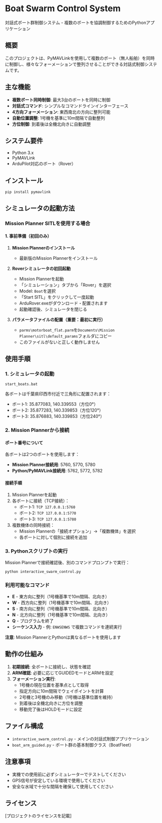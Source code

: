 # Boat Swarm Control System

対話式ボート群制御システム - 複数のボートを協調制御するためのPythonアプリケーション

## 概要

このプロジェクトは、PyMAVLinkを使用して複数のボート（無人船舶）を同時に制御し、様々なフォーメーションで整列させることができる対話式制御システムです。

## 主な機能

- **複数ボート同時制御**: 最大3台のボートを同時に制御
- **対話式コマンド**: シンプルなコマンドラインインターフェース
- **4方向フォーメーション**: 東西南北の方向に整列可能
- **自動位置調整**: 1号機を基準に10m間隔で自動整列
- **方位制御**: 到着後は全機北向きに自動調整

## システム要件

- Python 3.x
- PyMAVLink
- ArduPilot対応のボート（Rover）

## インストール

```bash
pip install pymavlink
```

## シミュレータの起動方法

### Mission Planner SITLを使用する場合

#### 1. 事前準備（初回のみ）

1. **Mission Plannerのインストール**
   - 最新版のMission Plannerをインストール

2. **Roverシミュレータの初回起動**
   - Mission Plannerを起動
   - 「シミュレーション」タブから「Rover」を選択
   - Model: `Boat`を選択
   - 「Start SITL」をクリックして一度起動
   - ArduRover.exeがダウンロード・配置されます
   - 起動確認後、シミュレータを閉じる

3. **パラメータファイルの配置（重要：最初に実行）**
   - `parms\motorboat_flat.parm`を`Documents\Mission Planner\sitl\default_params`フォルダにコピー
   - このファイルがないと正しく動作しません

## 使用手順

### 1. シミュレータの起動

```batch
start_boats.bat
```

各ボートは千葉県印西市付近で三角形に配置されます：
- ボート1: 35.877083, 140.339553（方位0°）
- ボート2: 35.877283, 140.339853（方位120°）
- ボート3: 35.876883, 140.339853（方位240°）

### 2. Mission Plannerから接続

#### ポート番号について

各ボートは2つのポートを使用します：
- **Mission Planner接続用**: 5760, 5770, 5780
- **Python/PyMAVLink接続用**: 5762, 5772, 5782

#### 接続手順

1. Mission Plannerを起動
2. 各ボートに接続（TCP接続）：
   - ボート1: `TCP 127.0.0.1:5760`
   - ボート2: `TCP 127.0.0.1:5770`
   - ボート3: `TCP 127.0.0.1:5780`
3. 複数機体の同時接続：
   - Mission Plannerの「接続オプション」→「複数機体」を選択
   - 各ポートに対して個別に接続を追加

### 3. Pythonスクリプトの実行

Mission Plannerで接続確認後、別のコマンドプロンプトで実行：

```bash
python interactive_swarm_control.py
```

### 利用可能なコマンド

- **E** - 東方向に整列（1号機基準で10m間隔、北向き）
- **W** - 西方向に整列（1号機基準で10m間隔、北向き）  
- **S** - 南方向に整列（1号機基準で10m間隔、北向き）
- **N** - 北方向に整列（1号機基準で10m間隔、北向き）
- **Q** - プログラムを終了
- **シーケンス入力** - 例: `ENWSENWS` で複数コマンドを連続実行

**注意**: Mission PlannerとPythonは異なるポートを使用します

## 動作の仕組み

1. **初期接続**: 全ボートに接続し、状態を確認
2. **ARM確認**: 必要に応じてGUIDEDモードとARMを設定
3. **フォーメーション実行**:
   - 1号機の現在位置を基準点として取得
   - 指定方向に10m間隔でウェイポイントを計算
   - 2号機と3号機のみ移動（1号機は基準位置を維持）
   - 到着後は全機北向きに方位を調整
   - 移動完了後はHOLDモードに設定

## ファイル構成

- `interactive_swarm_control.py` - メインの対話式制御アプリケーション
- `boat_arm_guided.py` - ボート群の基本制御クラス（BoatFleet）

## 注意事項

- 実機での使用前に必ずシミュレーターでテストしてください
- GPS信号が安定している環境で使用してください
- 安全な水域で十分な間隔を確保して使用してください

## ライセンス

[プロジェクトのライセンスを記載]